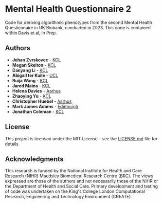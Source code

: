 # Mental Health Questionnaire 2
 Code for deriving algorithmic phenotypes from the second Mental Health Questionnaire in UK Biobank, conducted in 2023. This code is contained within Davis et al, In Prep.

## Authors

* **Johan Zvrskovec** - [KCL](https://www.kcl.ac.uk/)
* **Megan Skelton** - [KCL](https://www.kcl.ac.uk/)
* **Danyang Li** - [KCL](https://www.kcl.ac.uk/)
* **Abigail ter Kuile** - [UCL](https://www.ucl.ac.uk/) 
* **Ruija Wang** - [KCL](https://www.kcl.ac.uk/)
* **Jared Maina** - [KCL](https://www.kcl.ac.uk/)
* **Helena Davies** - [Aarhus](https://international.au.dk/)
* **Zhaoying Yu** - [KCL](https://www.kcl.ac.uk/)
* **Christopher Huebel** - [Aarhus](https://international.au.dk/) 
* **Mark James Adams** - [Edinburgh](https://www.ed.ac.uk)
* **Jonathan Coleman** - [KCL](https://www.kcl.ac.uk/)

## License

This project is licensed under the MIT License - see the [LICENSE.md](LICENSE) file for details

## Acknowledgments

This research is funded by the National Institute for Health and Care Research (NIHR) Maudsley Biomedical Research Centre (BRC). The views expressed are those of the authors and not necessarily those of the NIHR or the Department of Health and Social Care.
Primary development and testing of code was undertaken on the King's College London Computational Research, Engineering and Technology Environment (CREATE).
